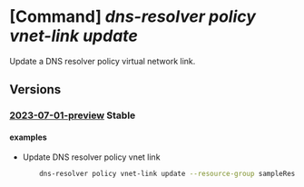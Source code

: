 # [Command] _dns-resolver policy vnet-link update_

Update a DNS resolver policy virtual network link.

## Versions

### [2023-07-01-preview](/Resources/mgmt-plane/L3N1YnNjcmlwdGlvbnMve30vcmVzb3VyY2Vncm91cHMve30vcHJvdmlkZXJzL21pY3Jvc29mdC5uZXR3b3JrL2Ruc3Jlc29sdmVycG9saWNpZXMve30vdmlydHVhbG5ldHdvcmtsaW5rcy97fQ==/2023-07-01-preview.xml) **Stable**

<!-- mgmt-plane /subscriptions/{}/resourcegroups/{}/providers/microsoft.network/dnsresolverpolicies/{}/virtualnetworklinks/{} 2023-07-01-preview -->

#### examples

- Update DNS resolver policy vnet link
    ```bash
        dns-resolver policy vnet-link update --resource-group sampleResourceGroup --dns-resolver-policy-name sampleDnsResolverPolicy --dns-resolver-policy-virtual-network-link-name sampleVirtualNetworkLink --location westus2 --tags "{key2:value2}"
    ```
